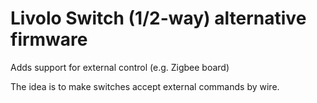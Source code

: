 # Livolo Switch (1/2-way) alternative firmware
Adds support for external control (e.g. Zigbee board)

The idea is to make switches accept external commands by wire.
